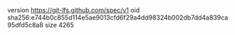 version https://git-lfs.github.com/spec/v1
oid sha256:e744b0c855d114e5ae9013cfd6f29a4dd98324b002db7dd4a839ca95dfd5c8a8
size 4265
